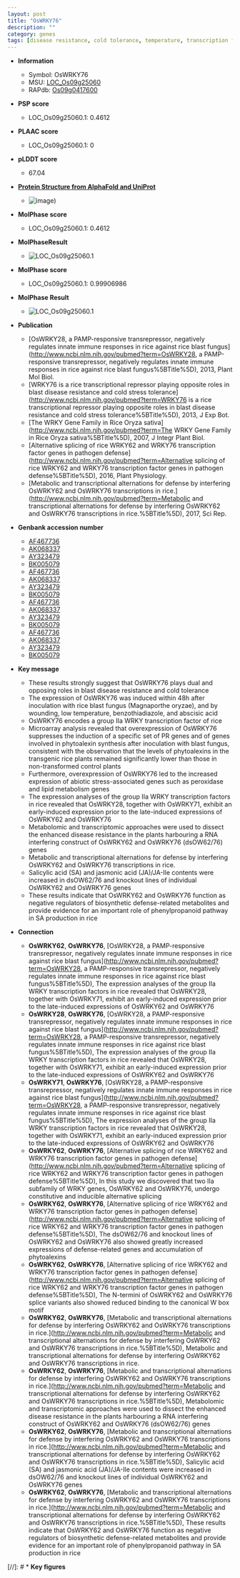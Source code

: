 ```yaml
---
layout: post
title: "OsWRKY76"
description: ""
category: genes
tags: [disease resistance, cold tolerance, temperature, transcription factor, blast, magnaporthe oryzae, blast disease, abiotic stress, disease, resistance, defense, salicylic acid, jasmonic, jasmonic acid,  sa , SA]
---
```


* **Information**  
    + Symbol: OsWRKY76  
    + MSU: [LOC_Os09g25060](http://rice.plantbiology.msu.edu/cgi-bin/ORF_infopage.cgi?orf=LOC_Os09g25060)  
    + RAPdb: [Os09g0417600](http://rapdb.dna.affrc.go.jp/viewer/gbrowse_details/irgsp1?name=Os09g0417600)  

* **PSP score**  
    + LOC_Os09g25060.1: 0.4612 

* **PLAAC score**  
    + LOC_Os09g25060.1: 0 

* **pLDDT score**
    + 67.04

* **[Protein Structure from AlphaFold and UniProt](https://www.uniprot.org/uniprotkb/Q6EPZ2/entry#structure)**
    + ![image](https://ricepsp.github.io/images/Q6/AF-Q6EPZ2-F1.png))

* **MolPhase score**
    + LOC_Os09g25060.1: 0.4612

* **MolPhaseResult**
    + ![LOC_Os09g25060.1](https://ricepsp.github.io/pictures/LOC_Os09g/LOC_Os09g25060.1.png)

* **MolPhase score**
    + LOC_Os09g25060.1: 0.99906986

* **MolPhase Result**
    + ![LOC_Os09g25060.1](https://304243504.github.io/Pictures/LOC_Os09g/LOC_Os09g25060.1.png)

* **Publication**  
    + [OsWRKY28, a PAMP-responsive transrepressor, negatively regulates innate immune responses in rice against rice blast fungus](http://www.ncbi.nlm.nih.gov/pubmed?term=OsWRKY28, a PAMP-responsive transrepressor, negatively regulates innate immune responses in rice against rice blast fungus%5BTitle%5D), 2013, Plant Mol Biol.
    + [WRKY76 is a rice transcriptional repressor playing opposite roles in blast disease resistance and cold stress tolerance](http://www.ncbi.nlm.nih.gov/pubmed?term=WRKY76 is a rice transcriptional repressor playing opposite roles in blast disease resistance and cold stress tolerance%5BTitle%5D), 2013, J Exp Bot.
    + [The WRKY Gene Family in Rice Oryza sativa](http://www.ncbi.nlm.nih.gov/pubmed?term=The WRKY Gene Family in Rice Oryza sativa%5BTitle%5D), 2007, J Integr Plant Biol.
    + [Alternative splicing of rice WRKY62 and WRKY76 transcription factor genes in pathogen defense](http://www.ncbi.nlm.nih.gov/pubmed?term=Alternative splicing of rice WRKY62 and WRKY76 transcription factor genes in pathogen defense%5BTitle%5D), 2016, Plant Physiology.
    + [Metabolic and transcriptional alternations for defense by interfering OsWRKY62 and OsWRKY76 transcriptions in rice.](http://www.ncbi.nlm.nih.gov/pubmed?term=Metabolic and transcriptional alternations for defense by interfering OsWRKY62 and OsWRKY76 transcriptions in rice.%5BTitle%5D), 2017, Sci Rep.

* **Genbank accession number**  
    + [AF467736](http://www.ncbi.nlm.nih.gov/nuccore/AF467736)
    + [AK068337](http://www.ncbi.nlm.nih.gov/nuccore/AK068337)
    + [AY323479](http://www.ncbi.nlm.nih.gov/nuccore/AY323479)
    + [BK005079](http://www.ncbi.nlm.nih.gov/nuccore/BK005079)
    + [AF467736](http://www.ncbi.nlm.nih.gov/nuccore/AF467736)
    + [AK068337](http://www.ncbi.nlm.nih.gov/nuccore/AK068337)
    + [AY323479](http://www.ncbi.nlm.nih.gov/nuccore/AY323479)
    + [BK005079](http://www.ncbi.nlm.nih.gov/nuccore/BK005079)
    + [AF467736](http://www.ncbi.nlm.nih.gov/nuccore/AF467736)
    + [AK068337](http://www.ncbi.nlm.nih.gov/nuccore/AK068337)
    + [AY323479](http://www.ncbi.nlm.nih.gov/nuccore/AY323479)
    + [BK005079](http://www.ncbi.nlm.nih.gov/nuccore/BK005079)
    + [AF467736](http://www.ncbi.nlm.nih.gov/nuccore/AF467736)
    + [AK068337](http://www.ncbi.nlm.nih.gov/nuccore/AK068337)
    + [AY323479](http://www.ncbi.nlm.nih.gov/nuccore/AY323479)
    + [BK005079](http://www.ncbi.nlm.nih.gov/nuccore/BK005079)

* **Key message**  
    + These results strongly suggest that OsWRKY76 plays dual and opposing roles in blast disease resistance and cold tolerance
    + The expression of OsWRKY76 was induced within 48h after inoculation with rice blast fungus (Magnaporthe oryzae), and by wounding, low temperature, benzothiadiazole, and abscisic acid
    + OsWRKY76 encodes a group IIa WRKY transcription factor of rice
    + Microarray analysis revealed that overexpression of OsWRKY76 suppresses the induction of a specific set of PR genes and of genes involved in phytoalexin synthesis after inoculation with blast fungus, consistent with the observation that the levels of phytoalexins in the transgenic rice plants remained significantly lower than those in non-transformed control plants
    + Furthermore, overexpression of OsWRKY76 led to the increased expression of abiotic stress-associated genes such as peroxidase and lipid metabolism genes
    + The expression analyses of the group IIa WRKY transcription factors in rice revealed that OsWRKY28, together with OsWRKY71, exhibit an early-induced expression prior to the late-induced expressions of OsWRKY62 and OsWRKY76
    + Metabolomic and transcriptomic approaches were used to dissect the enhanced disease resistance in the plants harbouring a RNA interfering construct of OsWRKY62 and OsWRKY76 (dsOW62/76) genes
    + Metabolic and transcriptional alternations for defense by interfering OsWRKY62 and OsWRKY76 transcriptions in rice.
    + Salicylic acid (SA) and jasmonic acid (JA)/JA-Ile contents were increased in dsOW62/76 and knockout lines of individual OsWRKY62 and OsWRKY76 genes
    + These results indicate that OsWRKY62 and OsWRKY76 function as negative regulators of biosynthetic defense-related metabolites and provide evidence for an important role of phenylpropanoid pathway in SA production in rice

* **Connection**  
    + __OsWRKY62__, __OsWRKY76__, [OsWRKY28, a PAMP-responsive transrepressor, negatively regulates innate immune responses in rice against rice blast fungus](http://www.ncbi.nlm.nih.gov/pubmed?term=OsWRKY28, a PAMP-responsive transrepressor, negatively regulates innate immune responses in rice against rice blast fungus%5BTitle%5D), The expression analyses of the group IIa WRKY transcription factors in rice revealed that OsWRKY28, together with OsWRKY71, exhibit an early-induced expression prior to the late-induced expressions of OsWRKY62 and OsWRKY76
    + __OsWRKY28__, __OsWRKY76__, [OsWRKY28, a PAMP-responsive transrepressor, negatively regulates innate immune responses in rice against rice blast fungus](http://www.ncbi.nlm.nih.gov/pubmed?term=OsWRKY28, a PAMP-responsive transrepressor, negatively regulates innate immune responses in rice against rice blast fungus%5BTitle%5D), The expression analyses of the group IIa WRKY transcription factors in rice revealed that OsWRKY28, together with OsWRKY71, exhibit an early-induced expression prior to the late-induced expressions of OsWRKY62 and OsWRKY76
    + __OsWRKY71__, __OsWRKY76__, [OsWRKY28, a PAMP-responsive transrepressor, negatively regulates innate immune responses in rice against rice blast fungus](http://www.ncbi.nlm.nih.gov/pubmed?term=OsWRKY28, a PAMP-responsive transrepressor, negatively regulates innate immune responses in rice against rice blast fungus%5BTitle%5D), The expression analyses of the group IIa WRKY transcription factors in rice revealed that OsWRKY28, together with OsWRKY71, exhibit an early-induced expression prior to the late-induced expressions of OsWRKY62 and OsWRKY76
    + __OsWRKY62__, __OsWRKY76__, [Alternative splicing of rice WRKY62 and WRKY76 transcription factor genes in pathogen defense](http://www.ncbi.nlm.nih.gov/pubmed?term=Alternative splicing of rice WRKY62 and WRKY76 transcription factor genes in pathogen defense%5BTitle%5D), In this study we discovered that two IIa subfamily of WRKY genes, OsWRKY62 and OsWRKY76, undergo constitutive and inducible alternative splicing
    + __OsWRKY62__, __OsWRKY76__, [Alternative splicing of rice WRKY62 and WRKY76 transcription factor genes in pathogen defense](http://www.ncbi.nlm.nih.gov/pubmed?term=Alternative splicing of rice WRKY62 and WRKY76 transcription factor genes in pathogen defense%5BTitle%5D), The dsOW62/76 and knockout lines of OsWRKY62 and OsWRKY76 also showed greatly increased expressions of defense-related genes and accumulation of phytoalexins
    + __OsWRKY62__, __OsWRKY76__, [Alternative splicing of rice WRKY62 and WRKY76 transcription factor genes in pathogen defense](http://www.ncbi.nlm.nih.gov/pubmed?term=Alternative splicing of rice WRKY62 and WRKY76 transcription factor genes in pathogen defense%5BTitle%5D), The N-termini of OsWRKY62 and OsWRKY76 splice variants also showed reduced binding to the canonical W box motif
    + __OsWRKY62__, __OsWRKY76__, [Metabolic and transcriptional alternations for defense by interfering OsWRKY62 and OsWRKY76 transcriptions in rice.](http://www.ncbi.nlm.nih.gov/pubmed?term=Metabolic and transcriptional alternations for defense by interfering OsWRKY62 and OsWRKY76 transcriptions in rice.%5BTitle%5D), Metabolic and transcriptional alternations for defense by interfering OsWRKY62 and OsWRKY76 transcriptions in rice.
    + __OsWRKY62__, __OsWRKY76__, [Metabolic and transcriptional alternations for defense by interfering OsWRKY62 and OsWRKY76 transcriptions in rice.](http://www.ncbi.nlm.nih.gov/pubmed?term=Metabolic and transcriptional alternations for defense by interfering OsWRKY62 and OsWRKY76 transcriptions in rice.%5BTitle%5D), Metabolomic and transcriptomic approaches were used to dissect the enhanced disease resistance in the plants harbouring a RNA interfering construct of OsWRKY62 and OsWRKY76 (dsOW62/76) genes
    + __OsWRKY62__, __OsWRKY76__, [Metabolic and transcriptional alternations for defense by interfering OsWRKY62 and OsWRKY76 transcriptions in rice.](http://www.ncbi.nlm.nih.gov/pubmed?term=Metabolic and transcriptional alternations for defense by interfering OsWRKY62 and OsWRKY76 transcriptions in rice.%5BTitle%5D),  Salicylic acid (SA) and jasmonic acid (JA)/JA-Ile contents were increased in dsOW62/76 and knockout lines of individual OsWRKY62 and OsWRKY76 genes
    + __OsWRKY62__, __OsWRKY76__, [Metabolic and transcriptional alternations for defense by interfering OsWRKY62 and OsWRKY76 transcriptions in rice.](http://www.ncbi.nlm.nih.gov/pubmed?term=Metabolic and transcriptional alternations for defense by interfering OsWRKY62 and OsWRKY76 transcriptions in rice.%5BTitle%5D),  These results indicate that OsWRKY62 and OsWRKY76 function as negative regulators of biosynthetic defense-related metabolites and provide evidence for an important role of phenylpropanoid pathway in SA production in rice

[//]: # * **Key figures**  


